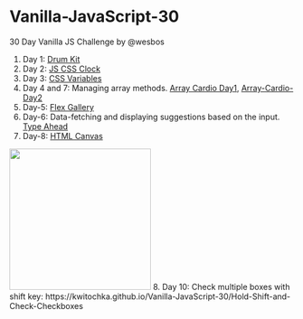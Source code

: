 # Vanilla-JavaScript-30
30 Day Vanilla JS Challenge by @wesbos

1. Day 1: [Drum Kit](https://kwitochka.github.io/Vanilla-JavaScript-30/Drum-Kit/)
2. Day 2: [JS CSS Clock](https://kwitochka.github.io/Vanilla-JavaScript-30/JS-CSS-Clock/)
3. Day 3: [CSS Variables](https://kwitochka.github.io/Vanilla-JavaScript-30/CSS-Variables)
4. Day 4 and 7: Managing array methods.
[Array Cardio Day1](https://kwitochka.github.io/Vanilla-JavaScript-30/Array-Cardio), [Array-Cardio-Day2](https://kwitochka.github.io/Vanilla-JavaScript-30/Array-Cardio-2/)
5. Day-5: [Flex Gallery](https://kwitochka.github.io/Vanilla-JavaScript-30/Flex-Panel-Gallery)
6. Day-6: Data-fetching and displaying suggestions based on the input.  
[Type Ahead](https://kwitochka.github.io/Vanilla-JavaScript-30/Type-Ahead)
7. Day-8: [HTML Canvas](https://kwitochka.github.io/Vanilla-JavaScript-30/HTML5-Canvas)     
<img src = "https://pbs.twimg.com/media/DjhER2LXsAE5y9q.jpg" width = "250px" />
8. Day 10: Check multiple boxes with shift key: https://kwitochka.github.io/Vanilla-JavaScript-30/Hold-Shift-and-Check-Checkboxes
